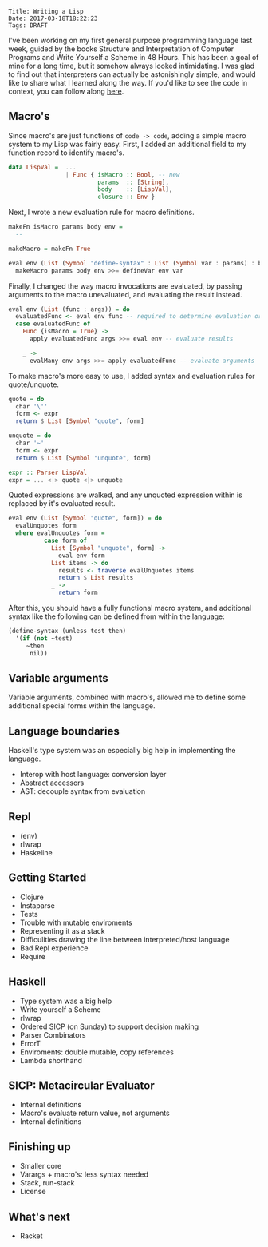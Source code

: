     Title: Writing a Lisp
    Date: 2017-03-18T18:22:23
    Tags: DRAFT

I've been working on my first general purpose programming language last week, guided by the books Structure and Interpretation of Computer Programs and Write Yourself a Scheme in 48 Hours.
 This has been a goal of mine for a long time, but it somehow always looked intimidating.
I was glad to find out that interpreters can actually be astonishingly simple, and would like to share what I learned along the way. If you'd like to see the code in context, you can follow along [here](https://github.com/reinvdwoerd/lisp).

<!-- more -->
## Macro's 
Since macro's are just functions of `code -> code`,
adding a simple macro system to my Lisp was fairly easy. 
First, I added an additional field to my function record to identify macro's.

``` haskell
data LispVal =  ...  
                | Func { isMacro :: Bool, -- new
                         params  :: [String],
                         body    :: [LispVal],
                         closure :: Env }
```

Next, I wrote a new evaluation rule for macro definitions.

```haskell
makeFn isMacro params body env =
  --

makeMacro = makeFn True

eval env (List (Symbol "define-syntax" : List (Symbol var : params) : body)) =
  makeMacro params body env >>= defineVar env var
```

Finally, I changed the way macro invocations are evaluated,
by passing arguments to the macro unevaluated, and evaluating the result  instead.

```haskell
eval env (List (func : args)) = do
  evaluatedFunc <- eval env func -- required to determine evaluation order
  case evaluatedFunc of
    Func {isMacro = True} ->
      apply evaluatedFunc args >>= eval env -- evaluate results

    _ ->
      evalMany env args >>= apply evaluatedFunc -- evaluate arguments
```

To make macro's more easy to use, I added syntax and evaluation rules for quote/unquote.

```haskell
quote = do
  char '\''
  form <- expr
  return $ List [Symbol "quote", form]

unquote = do
  char '~'
  form <- expr
  return $ List [Symbol "unquote", form]

expr :: Parser LispVal
expr = ... <|> quote <|> unquote
```

Quoted expressions are walked, and any unquoted expression within is replaced by it's evaluated result. 

```haskell
eval env (List [Symbol "quote", form]) = do 
  evalUnquotes form
  where evalUnquotes form =
          case form of
            List [Symbol "unquote", form] ->
              eval env form
            List items -> do
              results <- traverse evalUnquotes items
              return $ List results
            _ ->
              return form
```

After this, you should have a fully functional macro system, and additional syntax like the following can be defined from within the language: 

```scheme
(define-syntax (unless test then)
  '(if (not ~test)
     ~then
      nil))
```


## Variable arguments
Variable arguments, combined with macro's, allowed me to define some additional special forms within the language.



## Language boundaries
Haskell's type system was an especially big help in implementing the language. 

- Interop with host language: conversion layer
- Abstract accessors
- AST: decouple syntax from evaluation


## Repl
- (env)
- rlwrap
- Haskeline



## Getting Started
- Clojure
- Instaparse
- Tests
- Trouble with mutable enviroments
- Representing it as a stack
- Difficulities drawing the line between interpreted/host language
- Bad Repl experience
- Require


## Haskell
- Type system was a big help
- Write yourself a Scheme
- rlwrap
- Ordered SICP (on Sunday) to support decision making
- Parser Combinators
- ErrorT
- Enviroments: double mutable, copy references
- Lambda shorthand

## SICP: Metacircular Evaluator
- Internal definitions
- Macro's evaluate return value, not arguments
- Internal definitions

## Finishing up
- Smaller core
- Varargs + macro's: less syntax needed
- Stack, run-stack
- License

## What's next
- Racket
